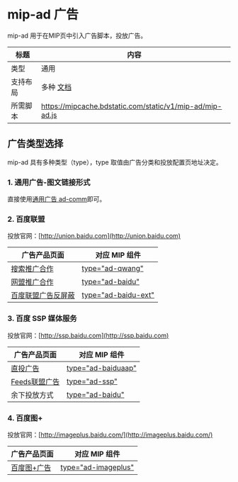 # mip-ad 广告

mip-ad 用于在MIP页中引入广告脚本，投放广告。 

标题|内容
----|----
类型|通用
支持布局|多种 [文档](https://www.mipengine.org/doc/3-widget/11-widget-layout.html)
所需脚本|https://mipcache.bdstatic.com/static/v1/mip-ad/mip-ad.js

## 广告类型选择

mip-ad 具有多种类型（type），type 取值由广告分类和投放配置页地址决定。

### 1. 通用广告-图文链接形式
直接使用[通用广告 ad-comm](//www.mipengine.org/examples/mip-ad/mip-ad-comm.html)即可。

### 2. 百度联盟 

投放官网：[http://union.baidu.com](http://union.baidu.com)  

广告产品页面|对应 MIP 组件
----|----
[搜索推广合作](http://union.baidu.com/product/prod-search.html) | [type="ad-qwang"](//www.mipengine.org/examples/mip-ad/mip-ad-qwang.html)
[网盟推广合作](http://union.baidu.com/product/prod-cpro.html) | [type="ad-baidu"](//www.mipengine.org/examples/mip-ad/mip-ad-baidu.html)
[百度联盟广告反屏蔽](http://yingxiao.baidu.com/zhichi/knowledge/detail.action?channelId=4&classId=13484&knowledgeId=15198) | [type="ad-baidu-ext"](//www.mipengine.org/examples/mip-ad/mip-baidu-wm-ext.html)

### 3. 百度 SSP 媒体服务

投放官网：[http://ssp.baidu.com](http://ssp.baidu.com)

广告产品页面|对应 MIP 组件
----|----
[直投广告](http://yingxiao.baidu.com/zhichi/knowledge/detail.action?channelId=24&classId=14547&knowledgeId=14745) | [type="ad-baiduaap"](//www.mipengine.org/examples/mip-ad/mip-ad-baidussp.html)
[Feeds联盟广告](https://ssp.baidu.com/)| [type="ad-ssp"](//www.mipengine.org/examples/mip-ad/mip-ad-ssp.html)
余下投放方式 | [type="ad-baidu"](//www.mipengine.org/examples/mip-ad/mip-ad-baidu.html)

### 4. 百度图+ 
投放官网：[http://imageplus.baidu.com/](http://imageplus.baidu.com/)

广告产品页面|对应 MIP 组件
----|----
[百度图+广告](http://imageplus.baidu.com/) | [type="ad-imageplus"](//www.mipengine.org/examples/mip-ad/mip-ad-imageplus.html)
